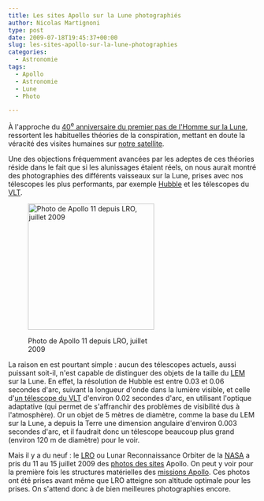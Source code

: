```yaml
---
title: Les sites Apollo sur la Lune photographiés
author: Nicolas Martignoni
type: post
date: 2009-07-18T19:45:37+00:00
slug: les-sites-apollo-sur-la-lune-photographies
categories:
  - Astronomie
tags:
  - Apollo
  - Astronomie
  - Lune
  - Photo

---
```

À l'approche du [40<sup>e</sup> anniversaire du premier pas de l'Homme sur la Lune][1], ressortent les habituelles théories de la conspiration, mettant en doute la véracité des visites humaines sur [notre satellite][2].

Une des objections fréquemment avancées par les adeptes de ces théories réside dans le fait que si les alunissages étaient réels, on nous aurait montré des photographies des différents vaisseaux sur la Lune, prises avec nos télescopes les plus performants, par exemple [Hubble][3] et les télescopes du [VLT][4].<figure id="attachment_178" style="width: 256px" class="wp-caption alignright">

[<img class="size-full wp-image-178 " title="Apollo11 depuis LRO" src="https://blog.martignoni.net/wp-content/uploads/2009/07/Apollo11_fromLRO.jpg" alt="Photo de Apollo 11 depuis LRO, juillet 2009" width="256" height="256" srcset="https://blog.martignoni.net/wp-content/uploads/2009/07/Apollo11_fromLRO.jpg 256w, https://blog.martignoni.net/wp-content/uploads/2009/07/Apollo11_fromLRO-150x150.jpg 150w" sizes="(max-width: 256px) 100vw, 256px" />][5]<figcaption class="wp-caption-text">Photo de Apollo 11 depuis LRO, juillet 2009</figcaption></figure> 

La raison en est pourtant simple : aucun des télescopes actuels, aussi puissant soit-il, n'est capable de distinguer des objets de la taille du [LEM][6] sur la Lune. En effet, la résolution de Hubble est entre 0.03 et 0.06 secondes d'arc, suivant la longueur d'onde dans la lumière visible, et celle d'[un télescope du VLT][7] d'environ 0.02 secondes d'arc, en utilisant l'optique adaptative (qui permet de s'affranchir des problèmes de visibilité dus à l'atmosphère). Or un objet de 5 mètres de diamètre, comme la base du LEM sur la Lune, a depuis la Terre une dimension angulaire d'environ 0.003 secondes d'arc, et il faudrait donc un télescope beaucoup plus grand (environ 120 m de diamètre) pour le voir.

Mais il y a du neuf : le [LRO][8] ou Lunar Reconnaissance Orbiter de la [NASA][9] a pris du 11 au 15 juillet 2009 des [photos des sites][10] Apollo. On peut y voir pour la première fois les structures matérielles des [missions Apollo][11]. Ces photos ont été prises avant même que LRO atteigne son altitude optimale pour les prises. On s'attend donc à de bien meilleures photographies encore.

 [1]: http://www.nasa.gov/mission_pages/apollo/40th/index.html
 [2]: http://apod.nasa.gov/apod/ap051113.html
 [3]: http://www.stsci.edu/hst/
 [4]: http://www.eso.org/projects/vlt/
 [5]: http://www.nasa.gov/images/content/369440main_lroc_apollo11_lrg.jpg
 [6]: http://fr.wikipedia.org/wiki/Module_lunaire
 [7]: http://fr.wikipedia.org/wiki/Very_Large_Telescope
 [8]: http://www.nasa.gov/mission_pages/LRO/main/index.html
 [9]: http://www.nasa.gov/home/index.html
 [10]: http://www.nasa.gov/mission_pages/LRO/multimedia/lroimages/apollosites.html
 [11]: http://fr.wikipedia.org/wiki/Programme_Apollo